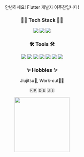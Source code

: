 <p align="center">
안녕하세요! Flutter 개발자 이주찬입니다!
</p>
<h3 align="center">🧑‍💻 Tech Stack 🧑‍💻</h3>
<p align="center">
<img src="https://img.shields.io/badge/Flutter-02569B?style=flat-square&logo=Flutter&logoColor=white"/></a> <img src="https://img.shields.io/badge/TypeScript-3178C6?style=flat-square&logo=TypeScript&logoColor=white"/></a> <img src="https://img.shields.io/badge/Ruby on Rails-FF0000?style=flat-square&logo=RubyonRails&logoColor=white"/></a>
</p>
<h3 align="center"> 🛠 Tools 🛠</h3>
<p align="center">
<img src="https://img.shields.io/badge/Slack-4A154B?style=flat-square&logo=Slack&logoColor=white"/></a>
<img src="https://img.shields.io/badge/GitHub-181717?style=flat-square&logo=GitHub&logoColor=white"/></a>
<img src="https://img.shields.io/badge/Notion-000000?style=flat-square&logo=Notion&logoColor=white"/></a>
<img src="https://img.shields.io/badge/Jira-0052CC?style=flat-square&logo=Jira&logoColor=white"/></a>
<img src="https://img.shields.io/badge/Confluence-172B4D?style=flat-square&logo=Confluence&logoColor=white"/></a>
<img src="https://img.shields.io/badge/Postman-FF6C37?style=flat-square&logo=Postman&logoColor=white"/></a>
<img src="https://img.shields.io/badge/Figma-F24E1E?style=flat-square&logo=Figma&logoColor=white"/></a>
</p>
<h3 align="center">✨ Hobbies ✨</h3>
<p align="center">
Jiujitsu🥋, Work-out💪🏻
</p>
<p align="center">
 🇰🇷 🇩🇪 🇺🇸
</p>
<p align="center">
<a href="https://github.com/NoahFlatfish"><img align="center" style="height:180px" src="https://github-readme-stats.vercel.app/api/top-langs/?username=NoahFlatfish&layout=compact&theme=nord&hide_border=true" /></a> 
</p>
<br>
